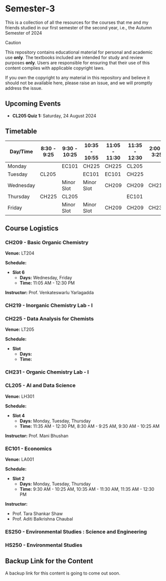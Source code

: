 # Semester-3

This is a collection of all the resources for the courses that me and my friends studied in our first semester of the second year, i.e., the Autumn Semester of 2024

> [!CAUTION]
> This repository contains educational material for personal and academic use **only**. The textbooks included are intended for study and review purposes **only**. Users are responsible for ensuring that their use of this content complies with applicable copyright laws.
>
> If you own the copyright to any material in this repository and believe it should not be available here, please raise an issue, and we will promptly address the   issue.

## Upcoming Events

- **CL205 Quiz 1:** Saturday, 24 August 2024

## Timetable

| Day/Time | 8:30 - 9:25 | 9:30 - 10:25 | 10:35 - 10:55 | 11:05 - 11:30 | 11:35 - 12:30 | 2:00 - 3:25 | 3:30 - 4:55 |
| ------------- | ------------- | ------------- | ------------- | ------------- | ------------- | ------------- | ------------- |
| Monday |  | EC101 | CH225 | CH225 | CL205 |  |  |
| Tuesday | CL205 |  | EC101 | EC101 | CH225 |  |  |
| Wednesday |  | Minor Slot | Minor Slot | CH209 | CH209 | CH219 | CH219 |
| Thursday | CH225 | CL205 |  |  | EC101 |  |  |
| Friday |  | Minor Slot | Minor Slot | CH209 | CH209 | CH231 | CH231 |

## Course Logistics

### CH209 - Basic Organic Chemistry

**Venue:** LT204

**Schedule:**

  - **Slot 6**
    - **Days:** Wednesday, Friday
    - **Time:** 11:05 AM - 12:30 PM
    
**Instructor:** Prof. Venkateswarlu Yarlagadda


### CH219 - Inorganic Chemistry Lab - I

### CH225 - Data Analysis for Chemists

**Venue:** LT205

**Schedule:**

  - **Slot**
    - **Days:**
    - **Time:**

### CH231 - Organic Chemistry Lab - I

### CL205 - AI and Data Science

**Venue:** LH301

**Schedule:**

  - **Slot 4**
    - **Days:** Monday, Tuesday, Thursday
    - **Time:** 11:35 AM - 12:30 PM, 8:30 AM - 9:25 AM, 9:30 AM - 10:25 AM
    
**Instructor:** Prof. Mani Bhushan


### EC101 - Economics

**Venue:** LA001

**Schedule:**

  - **Slot 2**
    - **Days:** Monday, Tuesday, Thursday
    - **Time:** 9:30 AM - 10:25 AM, 10:35 AM - 11:30 AM, 11:35 AM - 12:30 PM

**Instructor:**
  - Prof. Tara Shankar Shaw
  - Prof. Aditi Balkrishna Chaubal


### ES250 - Environmental Studies : Science and Engineering

### HS250 - Environmental Studies

## Backup Link for the Content

A backup link for this content is going to come out soon.
